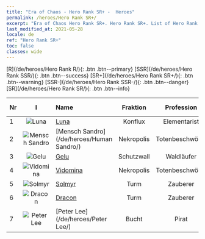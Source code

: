 ```yaml
---
title: "Era of Chaos - Hero Rank SR+ -  Heroes"
permalink: /heroes/Hero Rank SR+/
excerpt: "Era of Chaos Hero Rank SR+. Hero Rank SR+. List of Hero Rank  in Era of Chaos"
last_modified_at: 2021-05-28
locale: de
ref: "Hero Rank SR+"
toc: false
classes: wide
---
```

 [R](/de/heroes/Hero Rank R/){: .btn .btn--primary} [SSR](/de/heroes/Hero Rank SSR/){: .btn .btn--success} [SR+](/de/heroes/Hero Rank SR+/){: .btn .btn--warning} [SSR-](/de/heroes/Hero Rank SSR-/){: .btn .btn--danger} [SR](/de/heroes/Hero Rank SR/){: .btn .btn--info} 

  | Nr |  I |    Name    |  Fraktion  |  Profession   |  Rang  |    Specialty     | User Rate  | 
  |:---|:--:|:-----------|:-------:|:-------------:|:------:|:-----------------|:----:|
  | 1 | ![Luna](/images/h/h_Luna.jpg) | [Luna](/de/heroes/Luna/) | Konflux | Elementarist | **SR+** |  Höllenmauer | R |
  | 2 | ![Mensch Sandro](/images/h/h_HumanSandro.jpg) | [Mensch Sandro](/de/heroes/Human Sandro/) | Nekropolis | Totenbeschwörer | **SR+** |  Unsterbliche Seele | SR |
  | 3 | ![Gelu](/images/h/h_Gelu.jpg) | [Gelu](/de/heroes/Gelu/) | Schutzwall | Waldläufer | **SR+** |  Meisterschütze | SR+ |
  | 4 | ![Vidomina](/images/h/h_Vidomina.jpg) | [Vidomina](/de/heroes/Vidomina/) | Nekropolis | Totenbeschwörer | **SR+** |  Totenbeschwörer | R |
  | 5 | ![Solmyr](/images/h/h_Solmyr.jpg) | [Solmyr](/de/heroes/Solmyr/) | Turm | Zauberer | **SR+** |  Blitzstrahl-Salve | SR |
  | 6 | ![Dracon](/images/h/h_Dracon.jpg) | [Dracon](/de/heroes/Dracon/) | Turm | Zauberer | **SR+** |  Verzauberer | R |
  | 7 | ![Peter Lee](/images/h/h_PeterLee.jpg) | [Peter Lee](/de/heroes/Peter Lee/) | Bucht | Pirat | **SR+** |  Segel setzen | R+ |
